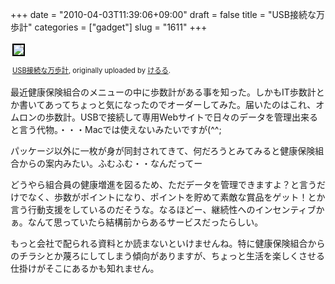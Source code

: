 +++
date = "2010-04-03T11:39:06+09:00"
draft = false
title = "USB接続な万歩計"
categories = ["gadget"]
slug = "1611"
+++

<div style="text-align: left; padding: 3px;"><a title="photo sharing" href="https://www.flickr.com/photos/keruru/4485749414/"><img src="https://farm5.static.flickr.com/4034/4485749414_18dc8d0a66.jpg" style="border: solid 2px #000000;" /></a>

<span style="font-size: 0.8em; margin-top: 0px;"><a href="https://www.flickr.com/photos/keruru/4485749414/">USB接続な万歩計</a>, originally uploaded by <a href="https://www.flickr.com/people/keruru/">けるる</a>.</span>

</div>
最近健康保険組合のメニューの中に歩数計がある事を知った。しかもIT歩数計とか書いてあってちょっと気になったのでオーダーしてみた。届いたのはこれ、オムロンの歩数計。USBで接続して専用Webサイトで日々のデータを管理出来ると言う代物。・・・Macでは使えないみたいですが(^^;

パッケージ以外に一枚が身が同封されてきて、何だろうとみてみると健康保険組合からの案内みたい。ふむふむ・・なんだってー

どうやら組合員の健康増進を図るため、ただデータを管理できますよ？と言うだけでなく、歩数がポイントになり、ポイントを貯めて素敵な賞品をゲット！とか言う行動支援をしているのだそうな。なるほどー、継続性へのインセンティブかぁ。なんて思っていたら結構前からあるサービスだったらしい。

もっと会社で配られる資料とか読まないといけませんね。特に健康保険組合からのチラシとか蔑ろにしてしまう傾向がありますが、ちょっと生活を楽しくさせる仕掛けがそこにあるかも知れません。
